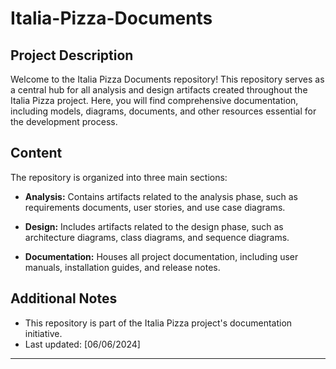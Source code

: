 # Italia-Pizza-Documents


## Project Description

Welcome to the Italia Pizza Documents repository! This repository serves as a central hub for all analysis and design artifacts created throughout the Italia Pizza project. Here, you will find comprehensive documentation, including models, diagrams, documents, and other resources essential for the development process.

## Content

The repository is organized into three main sections:

- **Analysis:** Contains artifacts related to the analysis phase, such as requirements documents, user stories, and use case diagrams.
  
- **Design:** Includes artifacts related to the design phase, such as architecture diagrams, class diagrams, and sequence diagrams.
  
- **Documentation:** Houses all project documentation, including user manuals, installation guides, and release notes.

## Additional Notes

- This repository is part of the Italia Pizza project's documentation initiative.
- Last updated: [06/06/2024]

---
